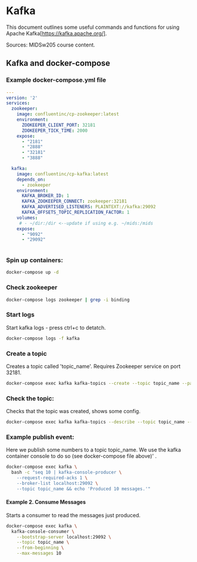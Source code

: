 # Kafka

This document outlines some useful commands and functions for using Apache Kafka[https://kafka.apache.org/]. 

Sources: MIDSw205 course content. 

## Kafka and docker-compose

### Example docker-compose.yml file


```yml
---
version: '2'
services:
  zookeeper:
    image: confluentinc/cp-zookeeper:latest
    environment:
      ZOOKEEPER_CLIENT_PORT: 32181
      ZOOKEEPER_TICK_TIME: 2000
    expose:
      - "2181"
      - "2888"
      - "32181"
      - "3888"

  kafka:
    image: confluentinc/cp-kafka:latest
    depends_on:
      - zookeeper
    environment:
      KAFKA_BROKER_ID: 1
      KAFKA_ZOOKEEPER_CONNECT: zookeeper:32181
      KAFKA_ADVERTISED_LISTENERS: PLAINTEXT://kafka:29092
      KAFKA_OFFSETS_TOPIC_REPLICATION_FACTOR: 1
    volumes:
     # - ~/dir:/dir <--update if using e.g. ~/mids:/mids
    expose:
      - "9092"
      - "29092"
      
```

### Spin up containers:

```bash
docker-compose up -d
```


### Check zookeeper

```bash
docker-compose logs zookeeper | grep -i binding
```

### Start logs

Start kafka logs  - press ctrl+c to detatch.

```bash
docker-compose logs -f kafka
```


### Create a topic

Creates a topic called 'topic_name'. Requires Zookeeper service on port 32181. 

```bash
docker-compose exec kafka kafka-topics --create --topic topic_name --partitions 1 --replication-factor 1 --if-not-exists --zookeeper zookeeper:32181
```

### Check the topic:

Checks that the topic was created, shows some config. 

```bash
docker-compose exec kafka kafka-topics --describe --topic topic_name --zookeeper zookeeper:32181
```

### Example publish event:

Here we publish some numbers to a topic topic_name. We use the kafka container console to do so (see docker-compose file above)' . 

```bash
docker-compose exec kafka \
  bash -c "seq 10 | kafka-console-producer \
    --request-required-acks 1 \
    --broker-list localhost:29092 \
    --topic topic_name && echo 'Produced 10 messages.'"
```

#### Example 2. Consume Messages

Starts a consumer to read the messages just produced. 

```bash
docker-compose exec kafka \
  kafka-console-consumer \
    --bootstrap-server localhost:29092 \
    --topic topic_name \
    --from-beginning \
    --max-messages 10
```    
